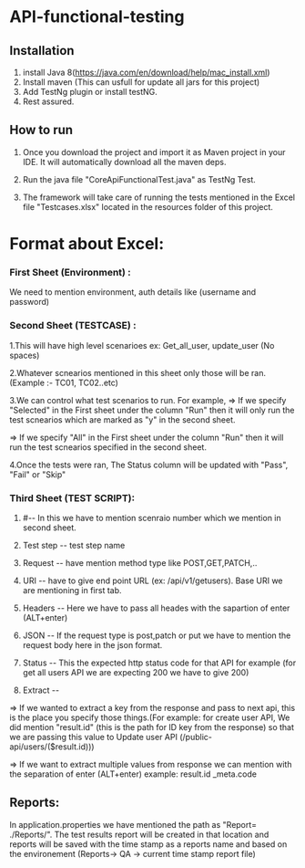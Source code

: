 # API-functional-testing
## Installation
1. install Java 8(https://java.com/en/download/help/mac_install.xml)
2. Install maven (This can usfull for update all jars for this project) 
3. Add TestNg plugin or install testNG.
4. Rest assured.

## How to run 
1. Once you download the project and import it as Maven project in your IDE. It will automatically download all the maven deps.

2. Run the java file "CoreApiFunctionalTest.java" as TestNg Test.

3. The framework will take care of running the tests mentioned in the Excel file "Testcases.xlsx" located in the resources folder of this project. 



# Format about Excel:

### First Sheet (Environment) :
We need to mention environment, auth details like (username and password)

### Second Sheet (TESTCASE) :
1.This will have high level scenarioes ex: Get_all_user, update_user (No spaces)

2.Whatever scnearios mentioned in this sheet only those will be ran. (Example :- TC01, TC02..etc)

3.We can control what test scenarios to run. 
For example, 
=> If we specify "Selected" in the First sheet under the column "Run" then it will only run the test scnearios which are marked as "y" in the second sheet. 

=> If we specify "All" in the First sheet under the column "Run" then it will run the test scnearios specified in the second sheet.

4.Once the tests were ran, The Status column will be updated with "Pass", "Fail" or "Skip"

### Third Sheet (TEST SCRIPT):
1. #-- In this we have to mention scenraio number which we mention in second sheet.

2. Test step   -- test step name 

3. Request     -- have mention method type like POST,GET,PATCH,..

4. URI         -- have to give end point URL (ex: /api/v1/getusers). Base URI we are mentioning in first tab.

4. Headers     -- Here we have to pass all heades with the sapartion of enter (ALT+enter)

6. JSON        -- If the request type is post,patch or put we have to mention the request body here in the json format.

7. Status      -- This the expected http status code for that API for example (for get all users API we are expecting 200 we have to give 200) 

8. Extract			-- 

=> If we wanted to extract a key from the response and pass to next api, this is the place you specify those things.(For example: for create user API, We did mention "result.id" (this is the path for ID key from the response) so that we are passing this value to Update user API (/public-api/users/($result.id)))	

=> If we want to extract multiple values from response we can mention with the separation of enter (ALT+enter) example: result.id 
_meta.code

## Reports:
In application.properties we have mentioned the path as "Report= ./Reports/". The test results report will be created in that location and reports will be saved with the time stamp as a reports name and based on the environement (Reports-> QA -> current time stamp report file)
